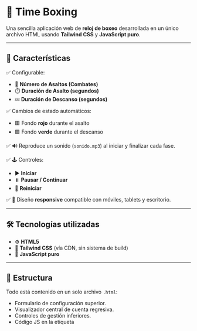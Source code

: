 # 🥊 Time Boxing

Una sencilla aplicación web de **reloj de boxeo** desarrollada en un único archivo HTML usando **Tailwind CSS** y **JavaScript puro**.

---

## 🚀 Características

✅ Configurable:

- 🔢 **Número de Asaltos (Combates)**
- ⏱️ **Duración de Asalto (segundos)**
- 💤 **Duración de Descanso (segundos)**

✅ Cambios de estado automáticos:
- 🟥 Fondo **rojo** durante el asalto
- 🟩 Fondo **verde** durante el descanso

✅ 🔊 Reproduce un sonido (`sonido.mp3`) al iniciar y finalizar cada fase.

✅ 🕹️ Controles:

- ▶️ **Iniciar**
- ⏸️ **Pausar / Continuar**
- 🔄 **Reiniciar**

✅ 📱 Diseño **responsive** compatible con móviles, tablets y escritorio.

---

## 🛠 Tecnologías utilizadas

- ⚙️ **HTML5**
- 🎨 **Tailwind CSS** (vía CDN, sin sistema de build)
- 🧮 **JavaScript puro**

---

## 📂 Estructura

Todo está contenido en un solo archivo `.html`:

- Formulario de configuración superior.
- Visualizador central de cuenta regresiva.
- Controles de gestión inferiores.
- Código JS en la etiqueta <script>.
- Audio embebido para los sonidos.

---

## 🎯 Cómo usar

1️⃣ Abre el enlace adjunto en tu dispositivo.

2️⃣ Configura el número de rounds, duración de asaltos y descansos.

3️⃣ Pulsa **Iniciar** para comenzar.

---

## 🌈 Personalización

- Puedes cambiar los estilos modificando las clases de **Tailwind CSS**.
- El sonido es totalmente personalizable reemplazando el archivo `sonido.mp3`.
- Código completamente comentado para facilitar su modificación y mantenimiento.

---

**Desarrollado como práctica de lógica de temporizador, diseño de UI responsive y uso de Tailwind sin frameworks adicionales.**

---
